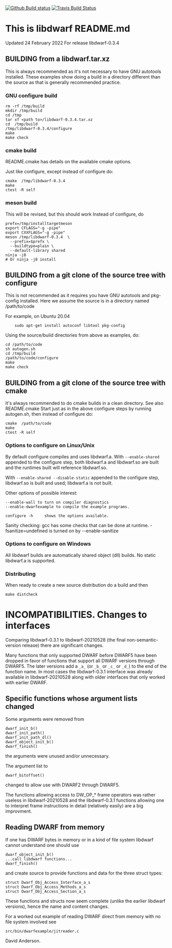 [![Github Build status](https://github.com/davea42/libdwarf-code/actions/workflows/c-cpp.yml/badge.svg)](https://github.com/davea42/libdwarf-code/actions?query=workflow%3A%22GitHub+CI%22)
[![Travis Build
Status](https://travis-ci.com/davea42/libdwarf-code.svg?branch=master)](https://travis-ci.com/github/davea42/libdwarf-code)

# This is libdwarf README.md

Updated 24 February 2022
For release libdwarf-0.3.4

## BUILDING from a libdwarf<name>.tar.xz

This is always recommended as it's not necessary
to have GNU autotools installed.
These examples show doing a build in a directory
different than the source as that is generally
recommended practice. 

### GNU configure build

    rm -rf /tmp/build
    mkdir /tmp/build
    cd /tmp
    tar xf <path to>/libdwarf-0.3.4.tar.xz
    cd  /tmp/build
    /tmp/libdwarf-0.3.4/configure
    make
    make check

### cmake build

README.cmake has details on the available cmake options.

Just like configure, except instead of configure do:

    cmake  /tmp/libdwarf-0.3.4
    make
    ctest -R self
### meson build

This will be revised, but this should work
Instead of configure, do

    prefx=/tmp/installtargetmeson
    export CFLAGS="-g -pipe"
    export CXXFLAGS="-g -pipe"
    meson /tmp/libdwarf-0.3.4  \
      --prefix=$prefx \
      --buildtype=plain \
      --default-library shared
    ninja -j8
    # Or ninja -j8 install

## BUILDING from a git clone of the source tree with configure

This is not recommended as it requires you have
GNU autotools and pkg-config installed.
Here we assume the source is in  a directory named
/path/to/code

For example, on Ubuntu 20.04
```
    sudo apt-get install autoconf libtool pkg-config
```

Using the source/build directories from above as examples,
do:

    cd /path/to/code
    sh autogen.sh
    cd /tmp/build
    /path/to/code/configure
    make
    make check

## BUILDING from a git clone of the source tree with cmake

It's always recommended to do cmake builds in a clean directory.
See also README.cmake
Start just as in the above configure steps by running
autogen.sh, then instead of configure do:

    cmake  /path/to/code
    make
    ctest -R self

### Options to configure on Linux/Unix 

By default configure compiles and uses libdwarf.a.
With `--enable-shared` appended to the configure step,
both libdwarf.a and libdwarf.so
are built and the runtimes built will reference libdwarf.so.

With `--enable-shared --disable-static`
appended to the configure step,
 libdwarf.so is built and used; libdwarf.a is not built.

Other options of possible interest:

    --enable-wall to turn on compiler diagnostics 
    --enable-dwarfexample to compile the example programs.

    configure -h     shows the options available.  

Sanity checking:
 gcc has some checks that can be done at runtime.
 -fsanitize=undefined is turned on by --enable-sanitize

### Options to configure on Windows

All libdwarf builds are automatically shared object (dll)
builds. No static libdwarf.a is supported.

### Distributing

When ready to create a new source distribution do
a build and then

    make distcheck

# INCOMPATIBILITIES. Changes to interfaces

Comparing libdwarf-0.3.1 to libdwarf-20210528
(the final non-semantic-version release)
there are significant changes. 

Many functions that only supported
DWARF before DWARF5 have been dropped
in favor of functions that support all
DWARF versions through DWARF5.
The later versions add a 
`_a_` (or `_b_` or `_c_` or `_d_`)
to the end of the function name.
In most cases the libdwarf-0.3.1 interface
was already available in libdwarf-20210528 
along with older interfaces that only
worked with earlier DWARF.

## Specific functions whose argument lists changed
Some arguments were removed from

    dwarf_init_b()
    dwarf_init_path()
    dwarf_init_path_dl()
    dwarf_object_init_b()
    dwarf_finish()
 
the arguments were unused and/or unnecessary.

The argument list to 

    dwarf_bitoffset()

changed to allow use with DWARF2 through DWARF5.

The functions allowing access to DW_OP_*
frame operators was rather useless 
in libdwarf-20210528 and the
libdwarf-0.3.1 functions allowing
one to interpret frame instructions in detail
(relatively easily) are a big improvment.

## Reading DWARF from memory 

If one has DWARF bytes in memory or in a
kind of file system libdwarf cannot understand
one should use 

    dwarf_object_init_b()
    ...call libdwarf functions...
    dwarf_finish()

and create source to provide
functions and data for the three struct
types:

    struct Dwarf_Obj_Access_Interface_a_s
    struct Dwarf_Obj_Access_Methods_a_s
    struct Dwarf_Obj_Access_Section_a_s

These functions and structs now seem complete
(unlike the earlier libdwarf versions), hence
the name and content changes.

For a worked out example of reading DWARF direct from memory
with no file system involved
see

    src/bin/dwarfexample/jitreader.c

David Anderson.
